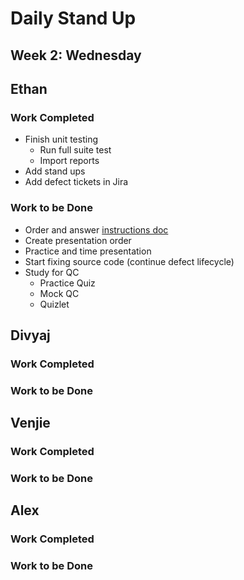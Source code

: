 # Daily Stand Up
## Week 2: Wednesday

## Ethan

### Work Completed

- Finish unit testing
  - Run full suite test
  - Import reports
- Add stand ups
- Add defect tickets in Jira

### Work to be Done

- Order and answer [instructions doc](https://github.com/EricTrainingRev/241209-JWA/blob/main/Project%202/Presentation%20Instructions.md)
- Create presentation order
- Practice and time presentation
- Start fixing source code (continue defect lifecycle)
- Study for QC
  - Practice Quiz
  - Mock QC
  - Quizlet

## Divyaj

### Work Completed

### Work to be Done


## Venjie

### Work Completed

### Work to be Done

## Alex

### Work Completed

### Work to be Done
